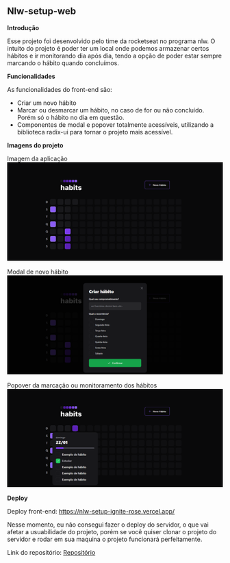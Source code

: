 ## Nlw-setup-web

**Introdução**

Esse projeto foi desenvolvido pelo time da rocketseat no programa nlw. O intuito do projeto é poder ter um local onde podemos armazenar certos hábitos e ir monitorando dia após dia, tendo a opção de poder estar sempre marcando o hábito quando concluímos.

**Funcionalidades**

As funcionalidades do front-end são:
- Criar um novo hábito
- Marcar ou desmarcar um hábito, no caso de for ou não concluído. Porém só o hábito no dia em questão.
- Componentes de modal e popover totalmente acessíveis, utilizando a biblioteca radix-ui para tornar o projeto mais acessível.

**Imagens do projeto**

Imagem da aplicação <br> <img src="./docs/aplication-img.png"> <br>

Modal de novo hábito <br> <img src="./docs/modal-new-habits.png"> <br>

Popover da marcação ou monitoramento dos hábitos <br> <img src="./docs/popover-habits.png">

**Deploy**

Deploy front-end: <a href="https://nlw-setup-ignite-rose.vercel.app/" target="_blank">https://nlw-setup-ignite-rose.vercel.app/<a>

Nesse momento, eu não consegui fazer o deploy do servidor, o que vai afetar a usuabilidade do projeto, porém se você quiser clonar o projeto do servidor e rodar em sua maquina o projeto funcionará perfeitamente.

Link do repositório: <a href="https://github.com/LeonardoCostaB/nlw-setup-server" target="_blank">Repositório</a>
